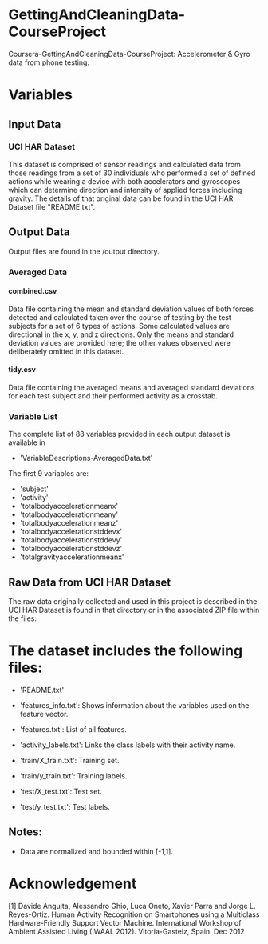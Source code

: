 # GettingAndCleaningData-CourseProject
Coursera-GettingAndCleaningData-CourseProject:  Accelerometer &amp; Gyro data from phone testing.

# Variables

## Input Data

### UCI HAR Dataset
This dataset is comprised of sensor readings and calculated data from those readings from a set of 30 individuals who performed a set of defined actions while wearing a device with both accelerators and gyroscopes which can determine direction and intensity of applied forces including gravity.
The details of that original data can be found in the UCI HAR Dataset file "README.txt".


## Output Data
Output files are found in the /output directory.

### Averaged Data
#### combined.csv
Data file containing the mean and standard deviation values of both forces detected and calculated taken over the course of testing by the test subjects for a set of 6 types of actions.  Some calculated values are directional in the x, y, and z directions. Only the means and standard deviation values are provided here; the other values observed were deliberately omitted in this dataset.

#### tidy.csv
Data file containing the averaged means and averaged standard deviations for each test subject and their performed activity as a crosstab.

### Variable List
The complete list of 88 variables provided in each output dataset is available in
- 'VariableDescriptions-AveragedData.txt'

The first 9 variables are:
- 'subject'
- 'activity'
- 'totalbodyaccelerationmeanx'
- 'totalbodyaccelerationmeany'
- 'totalbodyaccelerationmeanz'
- 'totalbodyaccelerationstddevx'
- 'totalbodyaccelerationstddevy'
- 'totalbodyaccelerationstddevz'
- 'totalgravityaccelerationmeanx'


## Raw Data from UCI HAR Dataset

The raw data originally collected and used in this project is described in the UCI HAR Dataset is found in that directory or in the associated ZIP file within the files:

The dataset includes the following files:
=========================================

- 'README.txt'

- 'features_info.txt': Shows information about the variables used on the feature vector.

- 'features.txt': List of all features.

- 'activity_labels.txt': Links the class labels with their activity name.

- 'train/X_train.txt': Training set.

- 'train/y_train.txt': Training labels.

- 'test/X_test.txt': Test set.

- 'test/y_test.txt': Test labels.

## Notes: 
- Data are normalized and bounded within [-1,1].

# Acknowledgement
[1] Davide Anguita, Alessandro Ghio, Luca Oneto, Xavier Parra and Jorge L. Reyes-Ortiz. Human Activity Recognition on Smartphones using a Multiclass Hardware-Friendly Support Vector Machine. International Workshop of Ambient Assisted Living (IWAAL 2012). Vitoria-Gasteiz, Spain. Dec 2012
